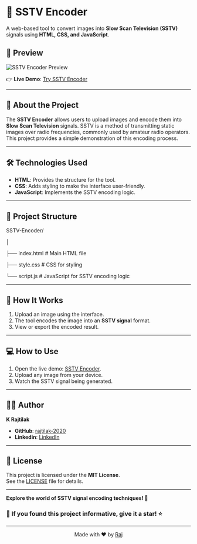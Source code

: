 # 📡 **SSTV Encoder** 
A web-based tool to convert images into **Slow Scan Television (SSTV)** signals using **HTML, CSS, and JavaScript**.

## 📸 **Preview**  
![SSTV Encoder Preview](https://github.com/user-attachments/assets/8d556b35-a94c-42d4-8512-533618f0f61f)  

👉 **Live Demo**: [Try SSTV Encoder](https://rajtilak-2020.github.io/SSTV-Encoder/)

---

## 🚀 **About the Project**  
The **SSTV Encoder** allows users to upload images and encode them into **Slow Scan Television** signals. SSTV is a method of transmitting static images over radio frequencies, commonly used by amateur radio operators. This project provides a simple demonstration of this encoding process.  

---

## 🛠️ **Technologies Used**  
- **HTML**: Provides the structure for the tool.  
- **CSS**: Adds styling to make the interface user-friendly.  
- **JavaScript**: Implements the SSTV encoding logic.  

---

## 📂 **Project Structure**  
SSTV-Encoder/

│ 

├── index.html # Main HTML file 

├── style.css # CSS for styling 

└── script.js # JavaScript for SSTV encoding logic

---

## 🎥 **How It Works**  
1. Upload an image using the interface.  
2. The tool encodes the image into an **SSTV signal** format.  
3. View or export the encoded result.  

---

## 💻 **How to Use**  
1. Open the live demo: [SSTV Encoder](https://rajtilak-2020.github.io/SSTV-Encoder/).  
2. Upload any image from your device.  
3. Watch the SSTV signal being generated.  

---

## 🧑‍💻 **Author**  
**K Rajtilak**  
- **GitHub**: [rajtilak-2020](https://github.com/rajtilak-2020)   
- **Linkedin**: [LinkedIn](www.linkedin.com/in/krajtilak2020)  

---

## 📜 **License**  
This project is licensed under the **MIT License**.  
See the [LICENSE](LICENSE) file for details.

---

**Explore the world of SSTV signal encoding techniques! 📡**


### 🌟 If you found this project informative, give it a star! ⭐

---

<p align="center">
    Made with ❤️ by <a href="https://github.com/rajtilak-2020">Raj</a>
</p>
